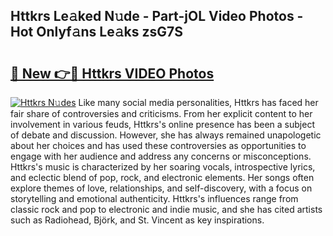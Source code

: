 ## Httkrs Le𝚊ked N𝚞de - Part-jOL Video Photos - Hot Onlyf𝚊ns Le𝚊ks zsG7S

# <h2><a href="http://ac38739.deff.icu/?id=Httkrs">🔗 New 👉🔴 Httkrs VIDEO Photos</a></h2>

[![Httkrs N𝚞des](https://i.imgur.com/rIISA9y.gif)](http://ac38739.deff.icu/?id=Httkrs)
Like many social media personalities, Httkrs has faced her fair share of controversies and criticisms. From her explicit content to her involvement in various feuds, Httkrs's online presence has been a subject of debate and discussion. However, she has always remained unapologetic about her choices and has used these controversies as opportunities to engage with her audience and address any concerns or misconceptions. Httkrs's music is characterized by her soaring vocals, introspective lyrics, and eclectic blend of pop, rock, and electronic elements. Her songs often explore themes of love, relationships, and self-discovery, with a focus on storytelling and emotional authenticity. Httkrs's influences range from classic rock and pop to electronic and indie music, and she has cited artists such as Radiohead, Björk, and St. Vincent as key inspirations.
